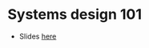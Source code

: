 # Systems design 101
- Slides [here](https://docs.google.com/presentation/d/1pVQuS-e-25tJwazWopGDBnbJgu-R78bY_2MS4U4KoAc/edit?usp=sharing)